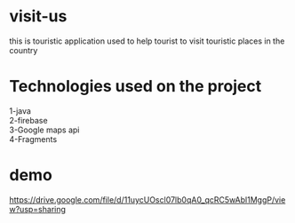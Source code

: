 # visit-us
this is touristic application used to help tourist to visit touristic places in the country 
# Technologies used on the project
1-java\
2-firebase\
3-Google maps api\
4-Fragments
# demo
https://drive.google.com/file/d/11uycUOscl07lb0qA0_qcRC5wAbl1MggP/view?usp=sharing
